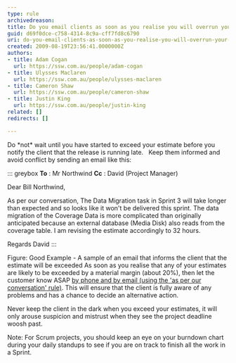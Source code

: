 ```yaml
---
type: rule
archivedreason: 
title: Do you email clients as soon as you realise you will overrun your original estimate?
guid: d69f0dce-c758-4314-8c9a-cff7fd8c6790
uri: do-you-email-clients-as-soon-as-you-realise-you-will-overrun-your-original-estimate
created: 2009-08-19T23:56:41.0000000Z
authors:
- title: Adam Cogan
  url: https://ssw.com.au/people/adam-cogan
- title: Ulysses Maclaren
  url: https://ssw.com.au/people/ulysses-maclaren
- title: Cameron Shaw
  url: https://ssw.com.au/people/cameron-shaw
- title: Justin King
  url: https://ssw.com.au/people/justin-king
related: []
redirects: []

---
```


Do \*not\* wait until you have started to exceed your estimate before you notify the client that the release is running late.
 
Keep them informed and avoid conflict by sending an email like this:  
<!--endintro-->


::: greybox
 **To** : Mr Northwind
 **Cc** : David (Project Manager)

Dear Bill Northwind,

As per our conversation, The Data Migration task in Sprint 3 will take longer than expected and so looks like it won't be delivered this sprint. The data migration of the Coverage Data is more complicated than originally anticipated because an external database (Media Disk) also reads from the coverage table. I am revising the estimate accordingly to 32 hours.

Regards
David
:::

Figure: Good Example - A sample of an email that informs the client that the estimate will be exceeded 
As soon as you realise that any of your estimates are likely to be exceeded by a material margin (about 20%), then let the customer know ASAP [by phone and by email (using the 'as per our conversation' rule)](/do-you-send-＂as-per-our-conversation＂-emails). This will ensure that the client is fully aware of any problems and has a chance to decide an alternative action. 

Never keep the client in the dark when you exceed your estimates, it will only arouse suspicion and mistrust when they see the project deadline woosh past.

Note: For Scrum projects, you should keep an eye on your burndown chart during your daily standups to see if you are on track to finish all the work in a Sprint.
